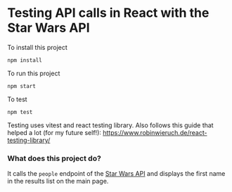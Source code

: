 # Testing API calls in React with the Star Wars API

To install this project

`npm install`

To run this project

`npm start`

To test

`npm test`

Testing uses vitest and react testing library.
Also follows this guide that helped a lot (for my future self!): https://www.robinwieruch.de/react-testing-library/

### What does this project do?

It calls the `people` endpoint of the [Star Wars API](https://swapi.dev/) and displays the first name in the results list on the main page.
